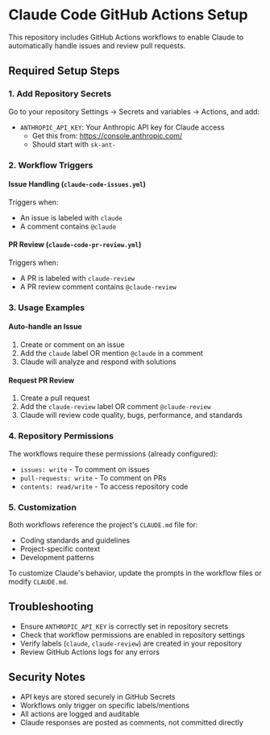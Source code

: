 # Claude Code GitHub Actions Setup

This repository includes GitHub Actions workflows to enable Claude to automatically handle issues and review pull requests.

## Required Setup Steps

### 1. Add Repository Secrets

Go to your repository Settings → Secrets and variables → Actions, and add:

- `ANTHROPIC_API_KEY`: Your Anthropic API key for Claude access
  - Get this from: https://console.anthropic.com/
  - Should start with `sk-ant-`

### 2. Workflow Triggers

#### Issue Handling (`claude-code-issues.yml`)
Triggers when:
- An issue is labeled with `claude`
- A comment contains `@claude`

#### PR Review (`claude-code-pr-review.yml`)  
Triggers when:
- A PR is labeled with `claude-review`
- A PR review comment contains `@claude-review`

### 3. Usage Examples

#### Auto-handle an Issue
1. Create or comment on an issue
2. Add the `claude` label OR mention `@claude` in a comment
3. Claude will analyze and respond with solutions

#### Request PR Review
1. Create a pull request
2. Add the `claude-review` label OR comment `@claude-review`
3. Claude will review code quality, bugs, performance, and standards

### 4. Repository Permissions

The workflows require these permissions (already configured):
- `issues: write` - To comment on issues
- `pull-requests: write` - To comment on PRs
- `contents: read/write` - To access repository code

### 5. Customization

Both workflows reference the project's `CLAUDE.md` file for:
- Coding standards and guidelines
- Project-specific context
- Development patterns

To customize Claude's behavior, update the prompts in the workflow files or modify `CLAUDE.md`.

## Troubleshooting

- Ensure `ANTHROPIC_API_KEY` is correctly set in repository secrets
- Check that workflow permissions are enabled in repository settings
- Verify labels (`claude`, `claude-review`) are created in your repository
- Review GitHub Actions logs for any errors

## Security Notes

- API keys are stored securely in GitHub Secrets
- Workflows only trigger on specific labels/mentions
- All actions are logged and auditable
- Claude responses are posted as comments, not committed directly